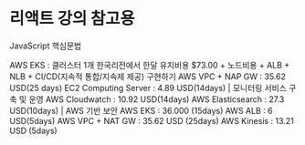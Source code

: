 # 리액트 강의 참고용

JavaScript 핵심문법

AWS EKS : 클러스터 1개 한국리전에서 한달 유지비용 $73.00 + 노드비용 + ALB + NLB + CI/CD(지속적 통합/지속제 제공) 구현하기
AWS VPC + NAP GW : 35.62 USD(25 days)
EC2 Computing Server : 4.89 USD(14days) | 모니터링 서비스 구축 및 운영
AWS Cloudwatch : 10.92 USD(14days)
AWS Elasticsearch : 27.3 USD(10days) | AWS 기반 보안
AWS EKS : 36.000 (15days)
AWS ALB : 6 USD(5days)
AWS VPC + NAT GW : 35.62 USD (25days)
AWS Kinesis : 13.21 USD (5days)
